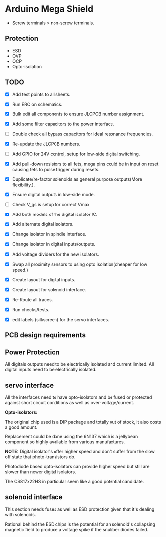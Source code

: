 # Arduino Mega Shield

- Screw terminals > non-screw terminals.

## Protection

- ESD
- OVP
- OCP
- Opto-isolation

## TODO

- [X] Add test points to all sheets.
- [X] Run ERC on schematics.
- [X] Bulk edit all components to ensure JLCPCB number assignment.
- [X] Add some filter capacitors to the power interface.
- [ ] Double check all bypass capacitors for ideal resonance frequencies.
- [X] Re-update the JLCPCB numbers.
- [ ] Add GPIO for 24V control, setup for low-side digital switching.
- [X] Add pull-down resistors to all fets, mega pins could be in input on reset causing fets to pulse trigger during resets.
- [X] Duplicate/re-factor solenoids as general purpose outputs(More flexibility.).
- [X] Ensure digital outputs in low-side mode.
- [ ] Check V_gs is setup for correct Vmax
- [X] Add both models of the digital isolator IC.
- [X] Add alternate digital isolators.
- [X] Change isolator in spindle interface.
- [X] Change isolator in digital inputs/outputs.
- [X] Add voltage dividers for the new isolators.
- [X] Swap all proximity sensors to using opto isolation(cheaper for low speed.)
- [X] Create layout for digital inputs.
- [X] Create layout for solenoid interface.
- [X] Re-Route all traces.
- [X] Run checks/tests.
- [X] edit labels (silkscreen) for the servo interfaces.


## PCB design requirements



## Power Protection

All digitals outputs need to be electrically isolated and current limited.
All digital inputs need to be electrically isolated.



## servo interface

All the interfaces need to have opto-isolators and be fused or protected
against short circuit conditions as well as over-voltage/current.

**Opto-isolators:**

The original chip used is a DIP package and totally out of stock, it also
costs a good amount.

Replacement could be done using the 6N137 which is a jellybean component so
highly available from various manufactures.

**NOTE:** Digital isolator's offer higher speed and don't suffer from the slow
off state that photo-transistors do.

Photodiode based opto-isolators can provide higher speed but still are slower
than newer digital isolators.

The CS817x22HS in particular seem like a good potential candidate.


## solenoid interface

This section needs fuses as well as ESD protection given that it's dealing
with solenoids.

Rational behind the ESD chips is the potential for an solenoid's collapsing
magnetic field to produce a voltage spike if the snubber diodes failed.

